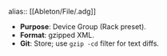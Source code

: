 alias:: [[Ableton/File/.adg]]

- **Purpose**: Device Group (Rack preset).
- **Format**: gzipped XML.
- **Git**: Store; use `gzip -cd` filter for text diffs.
